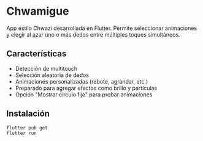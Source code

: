 # Chwamigue

App estilo Chwazi desarrollada en Flutter. Permite seleccionar animaciones y elegir al azar uno o más dedos entre múltiples toques simultáneos.

## Características

- Detección de multitouch
- Selección aleatoria de dedos
- Animaciones personalizadas (rebote, agrandar, etc.)
- Preparado para agregar efectos como brillo y partículas
- Opción "Mostrar círculo fijo" para probar animaciones

## Instalación

```bash
flutter pub get
flutter run

```

